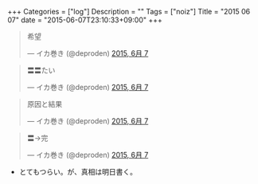 +++
Categories = ["log"]
Description = ""
Tags = ["noiz"]
Title = "2015 06 07"
date = "2015-06-07T23:10:33+09:00"
+++

<blockquote class="twitter-tweet" lang="ja"><p lang="ja" dir="ltr">希望</p>&mdash; イカ巻き (@deproden) <a href="https://twitter.com/deproden/status/607380643501113345">2015, 6月 7</a></blockquote>
<script async src="//platform.twitter.com/widgets.js" charset="utf-8"></script>

<blockquote class="twitter-tweet" lang="ja"><p lang="ja" dir="ltr">〓〓たい</p>&mdash; イカ巻き (@deproden) <a href="https://twitter.com/deproden/status/607382168692604928">2015, 6月 7</a></blockquote>
<script async src="//platform.twitter.com/widgets.js" charset="utf-8"></script>

<blockquote class="twitter-tweet" lang="ja"><p lang="ja" dir="ltr">原因と結果</p>&mdash; イカ巻き (@deproden) <a href="https://twitter.com/deproden/status/607397247337164800">2015, 6月 7</a></blockquote>
<script async src="//platform.twitter.com/widgets.js" charset="utf-8"></script>

<blockquote class="twitter-tweet" lang="ja"><p lang="ja" dir="ltr">〓→完</p>&mdash; イカ巻き (@deproden) <a href="https://twitter.com/deproden/status/607465153601269760">2015, 6月 7</a></blockquote>
<script async src="//platform.twitter.com/widgets.js" charset="utf-8"></script>

* とてもつらい。が、真相は明日書く。
